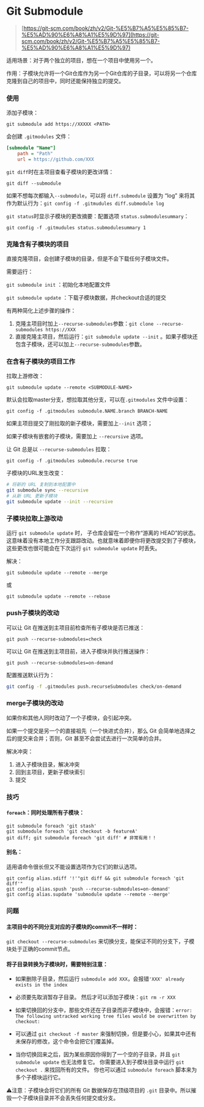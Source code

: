# Git Submodule

> [https://git-scm.com/book/zh/v2/Git-%E5%B7%A5%E5%85%B7-%E5%AD%90%E6%A8%A1%E5%9D%97](https://git-scm.com/book/zh/v2/Git-%E5%B7%A5%E5%85%B7-%E5%AD%90%E6%A8%A1%E5%9D%97)

适用场景：对于两个独立的项目，想在一个项目中使用另一个。

作用：子模块允许将一个Git仓库作为另一个Git仓库的子目录，可以将另一个仓库克隆到自己的项目中，同时还能保持独立的提交。

### 使用

添加子模块：

```
git submodule add https://XXXXX <PATH>
```

会创建 `.gitmodules` 文件：

```ini
[submodule "Name"]
	path = "Path"
	url = https://github.com/XXX
```



`git diff`时在主项目查看子模块的更改详情：

```
git diff --submodule
```

如果不想每次都输入`--submodule`，可以将 `diff.submodule` 设置为 “log” 来将其作为默认行为：`git config -f .gitmudules diff.submodule log`



`git status`时显示子模块的更改摘要：配置选项 `status.submodulesummary`：

```
git config -f .gitmudules status.submodulesummary 1
```

### 克隆含有子模块的项目

直接克隆项目，会创建子模块的目录，但是不会下载任何子模块文件。

需要运行：

`git submodule init` ：初始化本地配置文件

`git submodule update` ：下载子模块数据，并checkout合适的提交



有两种简化上述步骤的操作：

1. 克隆主项目时加上`--recurse-submodules`参数：`git clone --recurse-submodules https://XXX`
2. 直接克隆主项目，然后运行：`git submodule update --init` 。如果子模块还包含子模块，还可以加上`--recurse-submodules`参数。

### 在含有子模块的项目工作

拉取上游修改：

```
git submodule update --remote <SUBMODULE-NAME>
```

默认会拉取master分支，想拉取其他分支，可以在`.gitmodules` 文件中设置：

```
git config -f .gitmodules submodule.NAME.branch BRANCH-NAME
```



如果主项目提交了刚拉取的新子模块，需要加上`--init` 选项；

如果子模块有嵌套的子模块，需要加上 `--recursive` 选项。



让 Git 总是以 `--recurse-submodules` 拉取：

```
git config -f .gitmodules submodule.recurse true
```



子模块的URL发生改变：

```bash
# 将新的 URL 复制到本地配置中
git submodule sync --recursive
# 从新 URL 更新子模块
git submodule update --init --recursive
```

### 子模块拉取上游改动

运行 `git submodule update` 时， 子仓库会留在一个称作“游离的 HEAD”的状态。这意味着没有本地工作分支跟踪改动。也就意味着即便你将更改提交到了子模块，这些更改也很可能会在下次运行 `git submodule update` 时丢失。

解决：

```
git submodule update --remote --merge
```

或

```
git submodule update --remote --rebase
```

### push子模块的改动

可以让 Git 在推送到主项目前检查所有子模块是否已推送：

```
git push --recurse-submodules=check
```



可以让 Git 在推送到主项目前，进入子模块并执行推送操作：

```
git push --recurse-submodules=on-demand
```



配置推送默认行为：

```bash
git config -f .gitmodules push.recurseSubmodules check/on-demand
```

### merge子模块的改动

如果你和其他人同时改动了一个子模块，会引起冲突。

如果一个提交是另一个的直接祖先（一个快进式合并），那么 Git 会简单地选择之后的提交来合并；否则，Git 甚至不会尝试去进行一次简单的合并。&#x20;



解决冲突：

1. 进入子模块目录，解决冲突
2. 回到主项目，更新子模块索引
3. 提交

### 技巧

#### `foreach`：同时处理所有子模块：

```
git submodule foreach 'git stash'
git submodule foreach 'git checkout -b featureA'
git diff; git submodule foreach 'git diff' # 非常有用！！
```



#### 别名：

适用语命令很长但又不能设置选项作为它们的默认选项。

```
git config alias.sdiff '!'"git diff && git submodule foreach 'git diff'"
git config alias.spush 'push --recurse-submodules=on-demand'
git config alias.supdate 'submodule update --remote --merge'
```



### 问题

#### 主项目中的不同分支对应的子模块的commit不一样时：

`git checkout --recurse-submodules` 来切换分支，能保证不同的分支下，子模块处于正确的commit节点。



#### 将子目录转换为子模块时，需要特别注意：

* 如果删除子目录，然后运行 `submodule add XXX`，会报错`'XXX' already exists in the index`
* 必须要先取消暂存子目录。 然后才可以添加子模块：`git rm -r XXX`



* 如果切换回的分支中，那些文件还在子目录而非子模块中，会报错：`error: The following untracked working tree files would be overwritten by checkout:`
* 可以通过 `git checkout -f master` 来强制切换，但是要小心，如果其中还有未保存的修改，这个命令会把它们覆盖掉。
* 当你切换回来之后，因为某些原因你得到了一个空的子目录，并且 `git submodule update` 也无法修复它。 你需要进入到子模块目录中运行 `git checkout .` 来找回所有的文件。 你也可以通过 `submodule foreach` 脚本来为多个子模块运行它。

⚠️注意：子模块会将它们的所有 Git 数据保存在顶级项目的 `.git` 目录中。所以摧毁一个子模块目录并不会丢失任何提交或分支。
